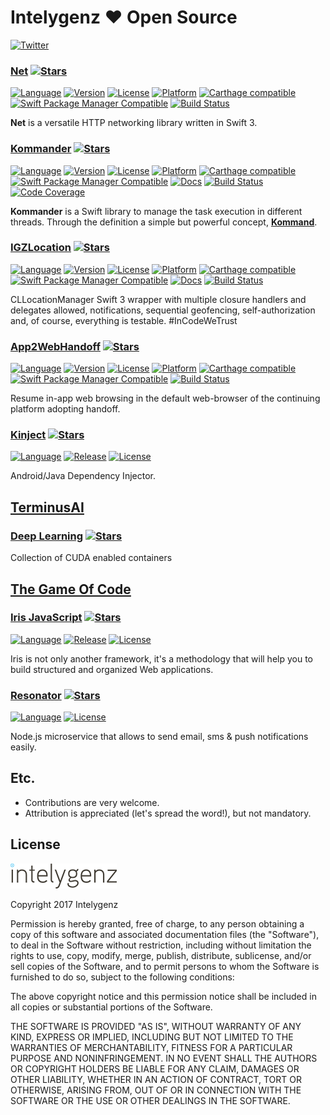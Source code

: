 # Intelygenz ❤️ Open Source
[![Twitter](https://img.shields.io/badge/contact-@intelygenz-0FABFF.svg?style=flat)](http://twitter.com/intelygenz)

### [Net](https://intelygenz.github.io/NetClient-iOS)   [![Stars](https://img.shields.io/github/stars/intelygenz/NetClient-iOS.svg?style=social&label=Star)](https://github.com/intelygenz/NetClient-iOS)
[![Language](https://img.shields.io/badge/language-Swift-FFAC45.svg?style=flat)](https://github.com/intelygenz/NetClient-iOS)
[![Version](https://img.shields.io/cocoapods/v/NetClient.svg?style=flat)](http://cocoapods.org/pods/NetClient)
[![License](https://img.shields.io/cocoapods/l/NetClient.svg?style=flat)](http://cocoapods.org/pods/NetClient)
[![Platform](https://img.shields.io/cocoapods/p/NetClient.svg?style=flat)](http://cocoapods.org/pods/NetClient)
[![Carthage compatible](https://img.shields.io/badge/Carthage-compatible-4BC51D.svg?style=flat)](https://github.com/Carthage/Carthage)
[![Swift Package Manager Compatible](https://img.shields.io/badge/Swift%20Package%20Manager-compatible-4BC51D.svg?style=flat)](https://github.com/apple/swift-package-manager)
[![Build Status](https://travis-ci.org/intelygenz/NetClient-iOS.svg?branch=master)](https://travis-ci.org/intelygenz/Kommander-iOS)

**Net** is a versatile HTTP networking library written in Swift 3.

### [Kommander](https://intelygenz.github.io/Kommander-iOS)   [![Stars](https://img.shields.io/github/stars/intelygenz/Kommander-iOS.svg?style=social&label=Star)](https://github.com/intelygenz/Kommander-iOS)
[![Language](https://img.shields.io/badge/language-Swift-FFAC45.svg?style=flat)](https://github.com/intelygenz/Kommander-iOS)
[![Version](https://img.shields.io/cocoapods/v/Kommander.svg?style=flat)](http://cocoapods.org/pods/Kommander)
[![License](https://img.shields.io/cocoapods/l/Kommander.svg?style=flat)](http://cocoapods.org/pods/Kommander)
[![Platform](https://img.shields.io/cocoapods/p/Kommander.svg?style=flat)](http://cocoapods.org/pods/Kommander)
[![Carthage compatible](https://img.shields.io/badge/Carthage-compatible-4BC51D.svg?style=flat)](https://github.com/Carthage/Carthage)
[![Swift Package Manager Compatible](https://img.shields.io/badge/Swift%20Package%20Manager-compatible-4BC51D.svg?style=flat)](https://github.com/apple/swift-package-manager)
[![Docs](https://img.shields.io/cocoapods/metrics/doc-percent/Kommander.svg)](http://cocoadocs.org/docsets/Kommander)
[![Build Status](https://travis-ci.org/intelygenz/Kommander-iOS.svg?branch=master)](https://travis-ci.org/intelygenz/Kommander-iOS)
[![Code Coverage](https://codecov.io/gh/intelygenz/Kommander-iOS/branch/master/graph/badge.svg)](https://codecov.io/gh/intelygenz/Kommander-iOS)

**Kommander** is a Swift library to manage the task execution in different threads. Through the definition a simple but powerful concept, [**Kommand**](https://en.wikipedia.org/wiki/Command_pattern).

### [IGZLocation](https://intelygenz.github.io/IGZLocation)   [![Stars](https://img.shields.io/github/stars/intelygenz/IGZLocation.svg?style=social&label=Star)](https://github.com/intelygenz/IGZLocation)
[![Language](https://img.shields.io/badge/language-Swift-FFAC45.svg?style=flat)](https://github.com/intelygenz/IGZLocation)
[![Version](https://img.shields.io/cocoapods/v/IGZLocation.svg?style=flat)](http://cocoapods.org/pods/IGZLocation)
[![License](https://img.shields.io/cocoapods/l/IGZLocation.svg?style=flat)](http://cocoapods.org/pods/IGZLocation)
[![Platform](https://img.shields.io/cocoapods/p/IGZLocation.svg?style=flat)](http://cocoapods.org/pods/IGZLocation)
[![Carthage compatible](https://img.shields.io/badge/Carthage-compatible-4BC51D.svg?style=flat)](https://github.com/Carthage/Carthage)
[![Swift Package Manager Compatible](https://img.shields.io/badge/Swift%20Package%20Manager-compatible-4BC51D.svg?style=flat)](https://github.com/apple/swift-package-manager)
[![Docs](https://img.shields.io/cocoapods/metrics/doc-percent/IGZLocation.svg)](http://cocoadocs.org/docsets/IGZLocation)
[![Build Status](https://travis-ci.org/intelygenz/IGZLocation.svg?branch=master)](https://travis-ci.org/intelygenz/IGZLocation)

CLLocationManager Swift 3 wrapper with multiple closure handlers and delegates allowed, notifications, sequential geofencing, self-authorization and, of course, everything is testable. #InCodeWeTrust

### [App2WebHandoff](https://intelygenz.github.io/App2WebHandoff)   [![Stars](https://img.shields.io/github/stars/intelygenz/App2WebHandoff.svg?style=social&label=Star)](https://github.com/intelygenz/App2WebHandoff)
[![Language](https://img.shields.io/badge/language-Swift-FFAC45.svg?style=flat)](https://github.com/intelygenz/App2WebHandoff)
[![Version](https://img.shields.io/cocoapods/v/App2WebHandoff.svg?style=flat)](http://cocoapods.org/pods/App2WebHandoff)
[![License](https://img.shields.io/cocoapods/l/App2WebHandoff.svg?style=flat)](http://cocoapods.org/pods/App2WebHandoff)
[![Platform](https://img.shields.io/cocoapods/p/App2WebHandoff.svg?style=flat)](http://cocoapods.org/pods/App2WebHandoff)
[![Carthage compatible](https://img.shields.io/badge/Carthage-compatible-4BC51D.svg?style=flat)](https://github.com/Carthage/Carthage)
[![Swift Package Manager Compatible](https://img.shields.io/badge/Swift%20Package%20Manager-compatible-4BC51D.svg?style=flat)](https://github.com/apple/swift-package-manager)
[![Build Status](https://travis-ci.org/intelygenz/App2WebHandoff.svg?branch=master)](https://travis-ci.org/intelygenz/App2WebHandoff)

Resume in-app web browsing in the default web-browser of the continuing platform adopting handoff.

### [Kinject](http://wokdsem.github.io/Kinject)   [![Stars](https://img.shields.io/github/stars/Wokdsem/Kinject.svg?style=social&label=Star)](https://github.com/Wokdsem/Kinject)
[![Language](https://img.shields.io/badge/language-Java-B07219.svg?style=flat)](https://github.com/Wokdsem/Kinject)
[![Release](https://img.shields.io/github/tag/Wokdsem/Kinject.svg?style=flat)](https://github.com/Wokdsem/Kinject/tags)
[![License](https://img.shields.io/github/license/Wokdsem/Kinject.svg?style=flat)](https://github.com/Wokdsem/Kinject/blob/master/LICENSE)

Android/Java Dependency Injector.

## [TerminusAI](https://github.com/TerminusAI)

### [Deep Learning](https://github.com/TerminusAI/deep-learning)   [![Stars](https://img.shields.io/github/stars/TerminusAI/deep-learning.svg?style=social&label=Star)](https://github.com/TerminusAI/deep-learning)

Collection of CUDA enabled containers

## [The Game Of Code](https://github.com/thegameofcode)

### [Iris JavaScript](https://github.com/thegameofcode/iris)   [![Stars](https://img.shields.io/github/stars/thegameofcode/iris.svg?style=social&label=Star)](https://github.com/thegameofcode/iris)
[![Language](https://img.shields.io/badge/language-JavaScript-F1E05A.svg?style=flat)](https://github.com/thegameofcode/iris)
[![Release](https://img.shields.io/github/tag/thegameofcode/iris.svg?style=flat)](https://github.com/thegameofcode/iris/tags)
[![License](https://img.shields.io/github/license/thegameofcode/iris.svg?style=flat)](https://github.com/thegameofcode/iris/blob/master/LICENSE-New-BSD)

Iris is not only another framework, it's a methodology that will help you to build structured and organized Web applications.

### [Resonator](https://github.com/thegameofcode/resonator)   [![Stars](https://img.shields.io/github/stars/thegameofcode/resonator.svg?style=social&label=Star)](https://github.com/thegameofcode/resonator)
[![Language](https://img.shields.io/badge/language-JavaScript-F1E05A.svg?style=flat)](https://github.com/thegameofcode/resonator)
[![License](https://img.shields.io/badge/license-MIT-000000.svg?style=flat)](https://github.com/thegameofcode/resonator/blob/master/README.md)

Node.js microservice that allows to send email, sms & push notifications easily.

## Etc.

* Contributions are very welcome.
* Attribution is appreciated (let's spread the word!), but not mandatory.

## License

[![Intelygenz](https://raw.githubusercontent.com/intelygenz/intelygenz.github.io/master/intelygenz.png)](http://www.intelygenz.com/)

Copyright 2017 Intelygenz

Permission is hereby granted, free of charge, to any person obtaining a copy of this software and associated documentation files (the "Software"), to deal in the Software without restriction, including without limitation the rights to use, copy, modify, merge, publish, distribute, sublicense, and/or sell copies of the Software, and to permit persons to whom the Software is furnished to do so, subject to the following conditions:

The above copyright notice and this permission notice shall be included in all copies or substantial portions of the Software.

THE SOFTWARE IS PROVIDED "AS IS", WITHOUT WARRANTY OF ANY KIND, EXPRESS OR IMPLIED, INCLUDING BUT NOT LIMITED TO THE WARRANTIES OF MERCHANTABILITY, FITNESS FOR A PARTICULAR PURPOSE AND NONINFRINGEMENT. IN NO EVENT SHALL THE AUTHORS OR COPYRIGHT HOLDERS BE LIABLE FOR ANY CLAIM, DAMAGES OR OTHER LIABILITY, WHETHER IN AN ACTION OF CONTRACT, TORT OR OTHERWISE, ARISING FROM, OUT OF OR IN CONNECTION WITH THE SOFTWARE OR THE USE OR OTHER DEALINGS IN THE SOFTWARE.

